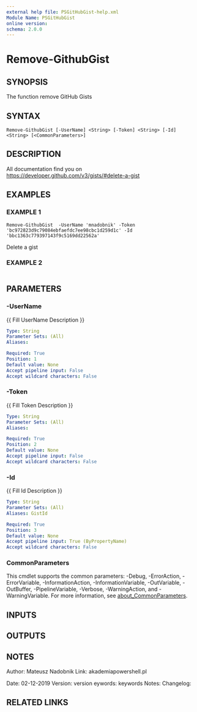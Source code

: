 ```yaml
---
external help file: PSGitHubGist-help.xml
Module Name: PSGitHubGist
online version:
schema: 2.0.0
---
```


# Remove-GithubGist

## SYNOPSIS
The function remove GitHub Gists

## SYNTAX

```
Remove-GithubGist [-UserName] <String> [-Token] <String> [-Id] <String> [<CommonParameters>]
```

## DESCRIPTION
All documentation find you on https://developer.github.com/v3/gists/#delete-a-gist

## EXAMPLES

### EXAMPLE 1
```
Remove-GithubGist  -UserName 'mnadobnik' -Token 'bc972823d9c79084ebfaefdc7ee98cbc1d259d1c' -Id 'bbc1363c779397143f9c5169dd22562a'
```

Delete a gist

### EXAMPLE 2
```

```

## PARAMETERS

### -UserName
{{ Fill UserName Description }}

```yaml
Type: String
Parameter Sets: (All)
Aliases:

Required: True
Position: 1
Default value: None
Accept pipeline input: False
Accept wildcard characters: False
```

### -Token
{{ Fill Token Description }}

```yaml
Type: String
Parameter Sets: (All)
Aliases:

Required: True
Position: 2
Default value: None
Accept pipeline input: False
Accept wildcard characters: False
```

### -Id
{{ Fill Id Description }}

```yaml
Type: String
Parameter Sets: (All)
Aliases: GistId

Required: True
Position: 3
Default value: None
Accept pipeline input: True (ByPropertyName)
Accept wildcard characters: False
```

### CommonParameters
This cmdlet supports the common parameters: -Debug, -ErrorAction, -ErrorVariable, -InformationAction, -InformationVariable, -OutVariable, -OutBuffer, -PipelineVariable, -Verbose, -WarningAction, and -WarningVariable. For more information, see [about_CommonParameters](http://go.microsoft.com/fwlink/?LinkID=113216).

## INPUTS

## OUTPUTS

## NOTES
Author: Mateusz Nadobnik
Link: akademiapowershell.pl

Date: 02-12-2019
Version: version
eywords: keywords
Notes:
Changelog:

## RELATED LINKS
